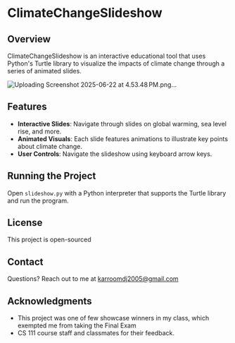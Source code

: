 # ClimateChangeSlideshow

## Overview
ClimateChangeSlideshow is an interactive educational tool that uses Python's Turtle library to visualize the impacts of climate change through a series of animated slides.

![Uploading Screenshot 2025-06-22 at 4.53.48 PM.png…]()


## Features
- **Interactive Slides**: Navigate through slides on global warming, sea level rise, and more.
- **Animated Visuals**: Each slide features animations to illustrate key points about climate change.
- **User Controls**: Navigate the slideshow using keyboard arrow keys.

## Running the Project
Open `slideshow.py` with a Python interpreter that supports the Turtle library and run the program.

## License
This project is open-sourced 

## Contact
Questions? Reach out to me at karroomdj2005@gmail.com

## Acknowledgments
-  This project was one of few showcase winners in my class, which exempted me from taking the Final Exam
- CS 111 course staff and classmates for their feedback.


